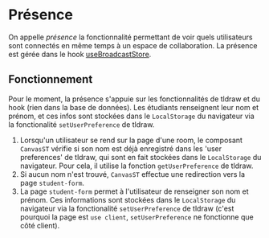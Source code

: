 # Présence

On appelle *présence* la fonctionnalité permettant de voir quels utilisateurs sont connectés en même temps à un espace de collaboration.
La présence est gérée dans le hook [useBroadcastStore](../hooks/useBroadcastStore.tsx).

## Fonctionnement

Pour le moment, la présence s'appuie sur les fonctionnalités de tldraw et du hook (rien dans la base de données).
Les étudiants renseignent leur nom et prénom, et ces infos sont stockées dans le `LocalStorage` du navigateur via la fonctionalité `setUserPreference` de tldraw.


1. Lorsqu'un utilisateur se rend sur la page d'une room, le composant `CanvasST` vérifie si son nom est déjà enregistré dans les 'user preferences' de tldraw, qui sont en fait stockées dans le `LocalStorage` du navigateur. Pour cela, il utilise la fonction `getUserPreference` de tldraw.
2. Si aucun nom n'est trouvé, `CanvasST` effectue une redirection vers la page `student-form`.
3. La page `student-form` permet à l'utilisateur de renseigner son nom et prénom. Ces informations sont stockées dans le `LocalStorage` du navigateur via la fonctionalité `setUserPreference` de tldraw (c'est pourquoi la page est `use client`, `setUserPreference` ne fonctionne que côté client).